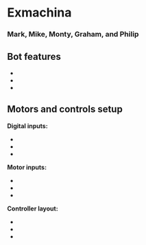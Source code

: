 # Exmachina
### Mark, Mike, Monty, Graham, and Philip

## Bot features

*
*
*

## Motors and controls setup

**Digital inputs:**

*
*
*

**Motor inputs:**

*
*
*

**Controller layout:**

*
*
*
